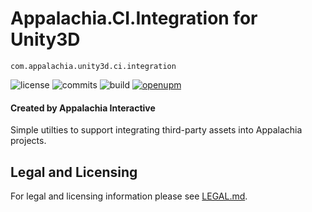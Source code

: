 # Appalachia.CI.Integration for Unity3D

`com.appalachia.unity3d.ci.integration`

![license](https://img.shields.io/github/license/AppalachiaInteractive/com.appalachia.unity3d.ci.integration?)
![commits](https://img.shields.io/github/commit-activity/m/AppalachiaInteractive/com.appalachia.unity3d.ci.integration?)
![build](https://img.shields.io/github/workflow/status/AppalachiaInteractive/com.appalachia.unity3d.ci.integration/CI)
[![openupm](https://img.shields.io/npm/v/com.appalachia.unity3d.ci.integration?label=openupm&registry_uri=https://package.openupm.com)](https://openupm.com/packages/com.appalachia.unity3d.ci.integration?/)

#### Created by Appalachia Interactive

Simple utilties to support integrating third-party assets into Appalachia projects.

## Legal and Licensing
For legal and licensing information please see [LEGAL.md](./LEGAL.md).
